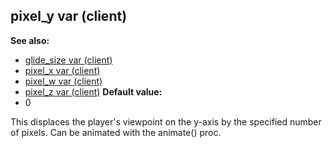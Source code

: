 ## pixel_y var (client)
**See also:**
+   [glide_size var (client)](/ref/client/var/glide_size.md) 
+   [pixel_x var (client)](/ref/client/var/pixel_x.md) 
+   [pixel_w var (client)](/ref/client/var/pixel_w.md) 
+   [pixel_z var (client)](/ref/client/var/pixel_z.md) <!-- -->
**Default value:**
+   0


This displaces the player\'s viewpoint on the y-axis by the
specified number of pixels. Can be animated with the animate() proc.